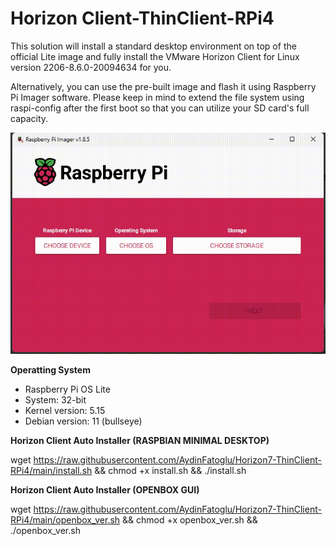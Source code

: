 # Horizon Client-ThinClient-RPi4

This solution will install a standard desktop environment on top of the official Lite image and fully install the VMware Horizon Client for Linux version 2206-8.6.0-20094634 for you.

Alternatively, you can use the pre-built image and flash it using Raspberry Pi Imager software. Please keep in mind to extend the file system using raspi-config after the first boot so that you can utilize your SD card's full capacity. 
    
![Description of GIF](https://raw.githubusercontent.com/AydinFatoglu/Horizon7-ThinClient-RPi4/918812e324e4ecfd996fc41592afc74bcefaa339/Screen%20Recording%20-%20Made%20with%20FlexClip.gif)


**Operatting System**

- Raspberry Pi OS Lite
- System: 32-bit
- Kernel version: 5.15
- Debian version: 11 (bullseye)

**Horizon Client Auto Installer (RASPBIAN MINIMAL DESKTOP)**


wget https://raw.githubusercontent.com/AydinFatoglu/Horizon7-ThinClient-RPi4/main/install.sh && chmod +x install.sh && ./install.sh

**Horizon Client Auto Installer (OPENBOX GUI)**

wget https://raw.githubusercontent.com/AydinFatoglu/Horizon7-ThinClient-RPi4/main/openbox_ver.sh && chmod +x openbox_ver.sh && ./openbox_ver.sh


